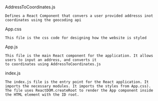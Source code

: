 AddressToCoordinates.js

    Defines a React Component that convers a user provided addresss inot coordinates using the geocoding api

App.css

    This file is the css code for designing how the website is styled

App.js

    This file is the main React component for the application. It allows users to input an address, and converts it 
    to coordinates using AddressToCoordinates.js

index.js

    The index.js file is the entry point for the React application. It imports the necessary modules. It imports the styles from App.css). 
    The file uses ReactDOM.createRoot to render the App component inside the HTML element with the ID root. 




